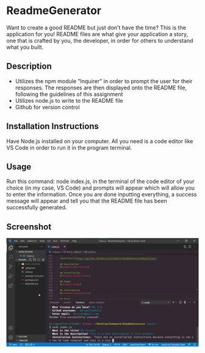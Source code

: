 # ReadmeGenerator
Want to create a good README but just don't have the time? This is the application for you! README files are what give your application a story, one that is crafted by you, the developer, in order for others to understand what you built.


## Description
* Utilizes the npm module "Inquirer" in order to prompt the user for their responses. The responses are then displayed onto the README file, following the guidelines of this assignment
* Utilizes node.js to write to the README file
* Github for version control


## Installation Instructions
Have Node.js installed on your computer. All you need is a code editor like VS Code in order to run it in the program terminal.


## Usage
Run this command: node index.js, in the terminal of the code editor of your choice (in my case, VS Code) and prompts will appear which will allow you to enter the information. Once you are done inputting everything, a success message will appear and tell you that the README file has been successfully generated.

## Screenshot
<img src="./Screenshot.png" alt="Project Screenshot" />
